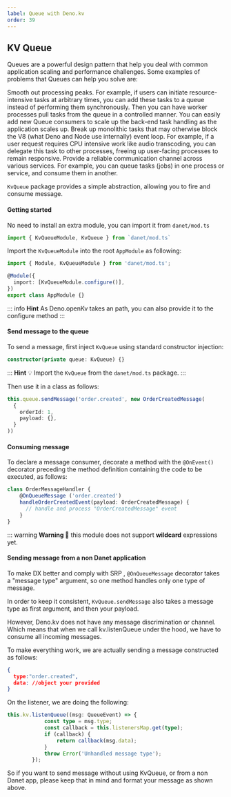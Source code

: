 ```yaml
---
label: Queue with Deno.kv
order: 39
---
```

## KV Queue

Queues are a powerful design pattern that help you deal with common application scaling and performance challenges. Some examples of problems that Queues can help you solve are:

Smooth out processing peaks. For example, if users can initiate resource-intensive tasks at arbitrary times, you can add these tasks to a queue instead of performing them synchronously. Then you can have worker processes pull tasks from the queue in a controlled manner. You can easily add new Queue consumers to scale up the back-end task handling as the application scales up.
Break up monolithic tasks that may otherwise block the V8 (what Deno and Node use internally) event loop. For example, if a user request requires CPU intensive work like audio transcoding, you can delegate this task to other processes, freeing up user-facing processes to remain responsive.
Provide a reliable communication channel across various services. For example, you can queue tasks (jobs) in one process or service, and consume them in another. 

`KvQueue` package provides a simple abstraction, allowing you to fire and consume message.

#### Getting started

No need to install an extra module, you can import it from `danet/mod.ts`

```ts
import { KvQueueModule, KvQueue } from `danet/mod.ts`
```

Import the `KvQueueModule` into the root `AppModule` as following:

```typescript
import { Module, KvQueueModule } from 'danet/mod.ts';

@Module({
  import: [KvQueueModule.configure()],
})
export class AppModule {}
```

::: info **Hint**
As Deno.openKv takes an path, you can also provide it to the configure method
:::

#### Send message to the queue

To send a message, first inject `KvQueue` using standard constructor injection:

```typescript
constructor(private queue: KvQueue) {}
```

::: **Hint** 💡 
Import the `KvQueue` from the `danet/mod.ts` package.
:::

Then use it in a class as follows:

```typescript
this.queue.sendMessage('order.created', new OrderCreatedMessage(
  {
    orderId: 1,
    payload: {},
  }
))
```

#### Consuming message

To declare a message consumer, decorate a method with the `@OnEvent()` decorator preceding the method definition containing the code to be executed, as follows:

```typescript
class OrderMessageHandler {
    @OnQueueMessage ('order.created')
    handleOrderCreatedEvent(payload: OrderCreatedMessage) {
      // handle and process "OrderCreatedMessage" event
    }
}
```

::: warning **Warning 🚧**
this module does not support **wildcard** expressions yet.


#### Sending message from a non Danet application

To  make DX better and comply with SRP , `@OnQueueMessage` decorator takes a "message type" argument, so one method handles only one type of message.

In order to keep it consistent, `KvQueue.sendMessage` also takes a message type as first argument, and then your payload.

However, Deno.kv does not have any message discrimination or channel. Which means that when we call kv.listenQueue under the hood, we have to consume all incoming messages.

To make everything work, we are actually sending a message constructed as follows:

```json
{
  type:"order.created",
  data: //object your provided
}
```

On the listener, we are doing the following:

```ts
this.kv.listenQueue((msg: QueueEvent) => {
			const type = msg.type;
			const callback = this.listenersMap.get(type);
			if (callback) {
				return callback(msg.data);
			}
			throw Error('Unhandled message type');
		});
```

So if you want to send message without using KvQueue, or from a non Danet app, please keep that in mind and format your message as shown above.
